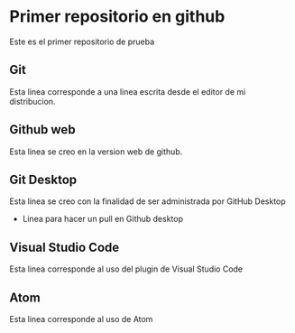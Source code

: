# Primer repositorio en github

Este es el primer repositorio de prueba

## Git
Esta linea corresponde a una linea escrita desde el editor de mi distribucion.

## Github web
Esta linea se creo en la version web de github.

## Git Desktop
Esta linea se creo con la finalidad de ser administrada por GitHub Desktop
* Linea para hacer un pull en Github desktop

## Visual Studio Code
Esta linea corresponde al uso del plugin de Visual Studio Code

## Atom
Esta linea corresponde al uso de Atom

